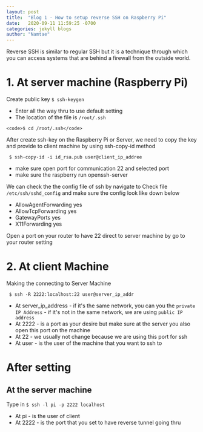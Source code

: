 ```yaml
---
layout: post
title:  "Blog 1 - How to setup reverse SSH on Raspberry Pi"
date:   2020-09-11 11:59:25 -0700
categories: jekyll blogs
auther: "Namtae"
---
```


Reverse SSH is similar to regular SSH but it is a technique through which you can access systems that are behind a firewall from the outside world.

<h1>1. At server machine (Raspberry Pi)</h1>
<p>Create public key <code>$ ssh-keygen </code></p>
<ul>
    <li>Enter all the way thru to use default setting</li>
    <li>The location of the file is <code>/root/.ssh</code></li>
</ul>

    <code>$ cd /root/.ssh</code>
<p> After create ssh-key on the Raspberry Pi or Server, we need to copy the key and provide to client machine by using ssh-copy-id method </p>
    <code> $ ssh-copy-id -i id_rsa.pub user@client_ip_addree </code>
<ul>
    <li>make sure open port for communication 22 and selected port</li>
    <li>make sure the raspberry run openssh-server</li>
</ul>
<p> We can check the the config file of ssh by navigate to  
    Check file <code>/etc/ssh/sshd_config</code> and make sure the config look like down below </p>
<ul>
    <li>AllowAgentForwarding yes</li>
    <li>AllowTcpForwarding yes </li>
    <li>GatewayPorts yes</li>
    <li>X11Forwarding yes </li>
</ul>

<p>Open a port on your router to have 22 direct to server machine by go to your router setting</p>



<h1>2. At client Machine</h1>
<p> Making the connecting to Server Machine </p>
    <code> $ ssh -R 2222:localhost:22 user@server_ip_addr </code>
<ul>    
    <li>At server_ip_address 
    - if it's the same network, you can you the <code>private IP Address</code>
    - if it's not in the same network, we are using <code>public IP address</code> </li>
    <li>At	2222	- is a port as your desire but make sure at the server you also open this port on the machine</li>
    <li>At 	22	- we usually not change because we are using this port for ssh</li>
    <li>At 	user	- is the user of the machine that you want to ssh to</li>
</ul>
<h1>After setting </h1>
<h2>At the server machine </h2>
<p>Type in <code>$ ssh -l pi -p 2222 localhost </code> </p>
<ul>
    <li>At	pi	- is the user of client</li> 
    <li>At	2222	- is the port that you set to have reverse tunnel going thru </li>
</ul>
